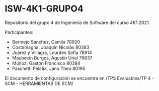 # ISW-4K1-GRUPO4
Repositorio del grupo 4 de Ingeniería de Software del curso 4K1 2021. 

Participantes:
- Bermejo Sanchez, Camila 		78920
- Costamagna, Joaquín Nicolás 		80383
- Juárez y Villagra, Lourdes Sofía 	78914
- Maubecin Burgos, Agustín Uriel 	79637
- Muñoz, Gastón Francisco 		80384
- Paschetti Pelatia, Jano Theo 		80195

El documento de configuración se encuentra en /TPS Evaluables/TP 4 - SCM - HERRAMIENTAS DE SCM/
